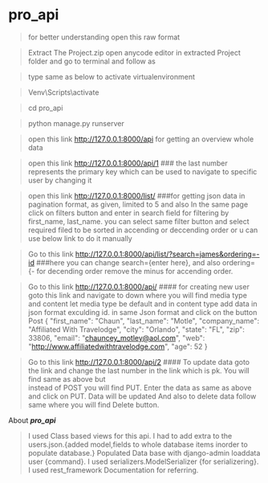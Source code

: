 # pro_api
>for better understanding open this raw format 

>Extract The Project.zip
>open anycode editor in extracted Project folder and go to terminal and follow as

>type same as below to activate virtualenvironment

>Venv\Scripts\activate

>cd pro_api

>python manage.py runserver 

>open this link http://127.0.0.1:8000/api for getting an overview whole data

>open this link http://127.0.0.1:8000/api/1            ### the last number represents the primary key which can be used to navigate to specific user by changing it 


>open this link http://127.0.0.1:8000/list/           ###for getting json data in pagination format, as given, limited to 5 and also In the same page click on filters button 
                                                         and enter in search field for filtering by first_name, last_name.
                                                         you can select same filter button and select required filed to be sorted in accending or deccending order or u can use below                                                            link to do it manually 

>Go to this link http://127.0.0.1:8000/api/list/?search=james&ordering=-id               ###here you can change search={enter here}, and also ordering= {- for decending order
                                                                                            remove the minus for accending order.
                                                                   

>Go to this link  http://127.0.0.1:8000/api/           #### for creating new user goto this link and navigate to down where you will find media type and content 
                                                           let media type be default and in content type add data in json format exculding id. in same Json format and click
                                                           on the button Post
                                                           {
                                                              "first_name": "Chaun",
                                                              "last_name": "Motle",
                                                              "company_name": "Affiliated With Travelodge",
                                                              "city": "Orlando",
                                                              "state": "FL",
                                                              "zip": 33806,
                                                              "email": "chauncey_motley@aol.com",
                                                              "web": "http://www.affiliatedwithtravelodge.com",
                                                              "age": 52
                                                              }                               
                                                      
                                                       
                                                       
>Go to this link  http://127.0.0.1:8000/api/2        #### To update data goto the link and change the last number in the link which is pk. You will find same as above but  
                                                     instead of POST you will find PUT. Enter the data as same as above and click on PUT. Data will be updated
                                                         And also to delete data follow same where you will find Delete button.
                                                    
                                                    
                                                    
                                                    
                                                    
                                                    
                                                    
                                                    
 About ***pro_api***
 >I used Class based views for this api.
 >I had to add extra to the users.json.{added model,fields to whole database items inorder to populate database.}
 >Populated Data base with django-admin loaddata user {command}.
 >I used serializers.ModelSerializer {for serializering}.
 >I used rest_framework Documentation for referring.
                                                    
                                                    
                                                    
                         
                                                    

                                                    
                                                    
                                                    

